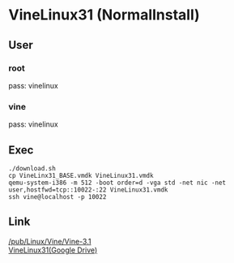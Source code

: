 # VineLinux31 (NormalInstall)

## User

### root

pass: vinelinux

### vine

pass: vinelinux

## Exec

```
./download.sh
cp VineLinx31_BASE.vmdk VineLinux31.vmdk
qemu-system-i386 -m 512 -boot order=d -vga std -net nic -net user,hostfwd=tcp::10022-:22 VineLinux31.vmdk
ssh vine@localhost -p 10022
```

## Link

[/pub/Linux/Vine/Vine-3.1](http://ftp.jaist.ac.jp/pub/Linux/Vine/Vine-3.1/)  
[VineLinux31(Google Drive)](https://drive.google.com/drive/folders/1NAUUsREsEonataiClNesH7LkkMj-3JhH?usp=sharing)
